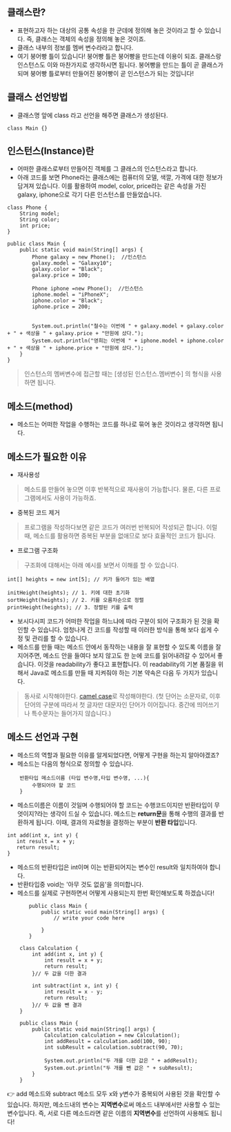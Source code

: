 ## 클래스란?

- 표현하고자 하는 대상의 공통 속성을 한 군데에 정의해 놓은 것이라고 할 수 있습니다. 즉, 클래스는 객체의 속성을 정의해 놓은 것이죠.
- 클래스 내부의 정보를 멤버 변수라라고 합니다.
- 여기 붕어빵 틀이 있습니다! 붕어빵 틀은 붕어빵을 만드는데 이용이 되죠. 클래스랑 인스턴스도 이와 마찬가지로 생각하시면 됩니다. 붕어빵을 만드는 틀이 곧 클래스가 되며 붕어빵 틀로부터 만들어진 붕어빵이 곧 인스턴스가 되는 것입니다!


## 클래스 선언방법
-  클래스명 앞에 class 라고 선언을 해주면 클래스가 생성된다.

```
class Main {}
```

## 인스턴스(Instance)란
- 어떠한 클래스로부터 만들어진 객체를 그 클래스의 인스턴스라고 합니다.
- 아래 코드를 보면 Phone라는 클래스에는 컴퓨터의 모델, 색깔, 가격에 대한 정보가 담겨져 있습니다. 이를 활용하여 model, color, price라는 같은 속성을 가진 galaxy, iphone으로 각기 다른 인스턴스를 만들었습니다.
```
class Phone {
    String model;
    String color;
    int price;
}

public class Main {
    public static void main(String[] args) {
        Phone galaxy = new Phone();  //인스턴스
        galaxy.model = "Galaxy10";
        galaxy.color = "Black";
        galaxy.price = 100;
        
        Phone iphone =new Phone();  //인스턴스
        iphone.model = "iPhoneX";
        iphone.color = "Black";
        iphone.price = 200;
        

        System.out.println("철수는 이번에 " + galaxy.model + galaxy.color + " + 색상을 " + galaxy.price + "만원에 샀다.");
        System.out.println("영희는 이번에 " + iphone.model + iphone.color + " + 색상을 " + iphone.price + "만원에 샀다.");
    }
}
```
> 인스턴스의 멤버변수에 접근할 때는 [생성된 인스턴스.멤버변수] 의 형식을 사용하면 됩니다.

## 메소드(method)
- 메소드는 어떠한 작업을 수행하는 코드를 하나로 묶어 놓은 것이라고 생각하면 됩니다.


## 메소드가 필요한 이유
- 재사용성
> 메소드를 만들어 놓으면 이후 반복적으로 재사용이 가능합니다. 물론, 다른 프로그램에서도 사용이 가능하죠.
- 중복된 코드 제거 
> 프로그램을 작성하다보면 같은 코드가 여러번 반복되어 작성되곤 합니다. 이럴 때, 메소드를 활용하면 중복된 부분을 없애므로 보다 효율적인 코드가 됩니다.
- 프로그램 구조화 
> 구조화에 대해서는 아래 예시를 보면서 이해를 할 수 있습니다.

```
int[] heights = new int[5]; // 키가 들어가 있는 배열

initHeight(heights); // 1. 키에 대한 초기화
sortHeight(heights); // 2. 키를 오름차순으로 정렬
printHeight(heights); // 3. 정렬된 키를 출력
```
- 보시다시피 코드가 어떠한 작업을 하느냐에 따라 구분이 되어 구조화가 된 것을 확인할 수 있습니다. 엄청나게 긴 코드를 작성할 때 이러한 방식을 통해 보다 쉽게 수정 및 관리를 할 수 있습니다.
- 메소드를 만들 때는 메소드 안에서 동작하는 내용을 잘 표현할 수 있도록 이름을 잘 지어주면, 메소드 안을 들여다 보지 않고도 한 눈에 코드를 읽어내려갈 수 있어서 좋습니다. 이것을 readability가 좋다고 표현합니다. 이 readability의 기본 품질을 위해서 Java로 메소드를 만들 때 지켜줘야 하는 기본 약속은 다음 두 가지가 있습니다.
> 동사로 시작해야한다.
> [camel case](https://en.wikipedia.org/wiki/Camel_case)로 작성해야한다. (첫 단어는 소문자로, 이후 단어의 구분에 따라서 첫 글자만 대문자인 단어가 이어집니다. 중간에 띄어쓰기나 특수문자는 들어가지 않습니다.)

## 메소드 선언과 구현
- 메소드의 역할과 필요한 이유를 알게되었다면, 어떻게 구현을 하는지 알아야겠죠?
- 메소드는 다음의 형식으로 정의할 수 있습니다.


```
    반환타입 메소드이름 (타입 변수명,타입 변수명, ...){ 
        수행되어야 할 코드
    }
 ```
    
- 메소드이름은 이름이 것일며 수행되어야 할 코드는 수행코드이지만 반환타입이 무엇이지?라는 생각이 드실 수 있습니다. 메소드는 **return문**을 통해 수행의 결과를 반환하게 됩니다. 이때, 결과의 자료형을 결정하는 부분이 **반환 타입**입니다.
    

```
int add(int x, int y) {
   int result = x + y;
   return result;
}
```
    
- 메소드의 반환타입은 int이며 이는 반환되어지는 변수인 result와 일치하여야 합니다.
- 반환타입중 void는 '아무 것도 없음'을 의미합니다.
- 메소드를 실제로 구현하면서 어떻게 사용되는지 한번 확인해보도록 하겠습니다!

        
 ```
        public class Main {
            public static void main(String[] args) {
        		// write your code here
        
            }
        }
 ```
        
```
    class Calculation {
        int add(int x, int y) {
            int result = x + y;
            return result;
        }// 두 값을 더한 결과
    
        int subtract(int x, int y) {
            int result = x - y;
            return result;
        }// 두 값을 뺀 결과 
    }
    
    public class Main {
        public static void main(String[] args) {
            Calculation calculation = new Calculation();
            int addResult = calculation.add(100, 90);
            int subResult = calculation.subtract(90, 70);
    
            System.out.println("두 개를 더한 값은 " + addResult);
            System.out.println("두 개를 뺀 값은 " + subResult);
        }
    }
 ```
    

👉 add 메소드와 subtract 메소드 모두 x와 y변수가 중복되어 사용된 것을 확인할 수 있습니다. 하지만, 메소드내의 변수는 **지역변수**로써 메소드 내부에서만 사용할 수 있는 변수입니다. 즉, 서로 다른 메소드라면 같은 이름의 **지역변수**를 선언하여 사용해도 됩니다!



